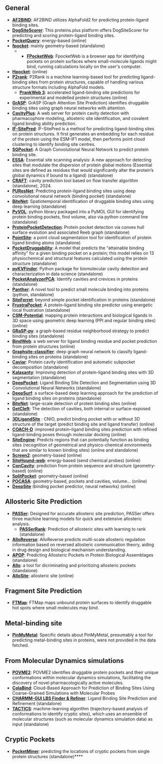 ## General

- **[AF2BIND](https://colab.research.google.com/github/sokrypton/af2bind/blob/main/af2bind.ipynb)**: AF2BIND utilizes AlphaFold2 for predicting protein-ligand binding sites.
- **[DogSiteScorer](https://proteins.plus/)**: This proteins.plus platform offers DogSiteScorer for predicting and scoring protein-ligand binding sites.
- **[PocketQuery](http://pocketquery.csb.pitt.edu/)**: energy-based (online)
- **[fpocket](https://github.com/Discngine/fpocket)**: mainly geometry-based (standalone)
	- - **[FPocketWeb](https://durrantlab.pitt.edu/fpocketweb-download/)**: FpocketWeb is a browser app for identifying pockets on protein surfaces where small-molecule ligands might bind, running calculations locally on the user's computer.
- **[Hpocket](http://mobyle.rpbs.univ-paris-diderot.fr/cgi-bin/portal.py#forms::hpocket)**: (online)
- **[P2rank](https://github.com/rdk/p2rank)**: P2Rank is a machine learning-based tool for predicting ligand-binding sites from protein structures, capable of handling various structure formats including AlphaFold models.
	- **[PrankWeb 3](https://prankweb.cz/)**: accelerated ligand-binding site predictions for experimental and modelled protein structures (online)
- **[GrASP](https://github.com/tiwarylab/GrASP/tree/main)**: GrASP (Graph Attention Site Prediction) identifies druggable binding sites using graph neural networks with attention.
- **[CavityPlus](https://github.com/PKUMDL2017/CavityPlus?tab=readme-ov-file)**: A web server for protein cavity detection with pharmacophore modeling, allosteric site identification, and covalent ligand binding ability prediction.
- **[IF-SitePred](https://github.com/oxpig/binding-sites)**: IF-SitePred is a method for predicting ligand-binding sites on protein structures. It first generates an embedding for each residue of the protein using the ESM-IF1 model, then performs point cloud clustering to identify binding site centres.
- **[SGPocket](https://github.com/KevinCrp/SGPocket)**: A Graph Convolutional Neural Network to predict protein binding site.
- **[ESSA](http://prody.csb.pitt.edu/tutorials/essa_tutorial/)**: Essential site scanning analysis: A new approach for detecting sites that modulate the dispersion of protein global motions (Essential sites are defined as residues that would significantly alter the protein’s global dynamics if bound to a ligand) (standalone)
- **[CRAFT](https://github.com/PGlab-NIPER/CRAFT/)**: cavity prediction tool based on flow transfer algorithm (standalone), 2024.
- **[PUResNet](https://github.com/jivankandel/PUResNet)**: Predicting protein-ligand binding sites using deep convolutional neural network (binding pocket) (standalone)
- **[BiteNet](https://github.com/i-Molecule/bitenet)**: Spatiotemporal identification of druggable binding sites using deep learning (standalone)
- **[PyVOL](https://schlessinger-lab.github.io/pyvol/introduction.html)**: python library packaged into a PyMOL GUI for identifying protein binding pockets, find volume, also via python command line (standalone)
- **[ProteinPocketDetection](https://github.com/rdzhao/ProteinPocketDetection)**: Protein pocket detection via convex hull surface evolution and associated Reeb graph (standalone)
- **[PointSite](https://github.com/PointSite/PointSite)**: a point cloud segmentation tool for identification of protein ligand binding atoms (standalone)
- **[PocketDruggability](https://github.com/ShipraMalhotra/PocketDruggability)**: A model that predicts the “attainable binding affinity” for a given binding pocket on a protein; this model relies on 13 physiochemical and structural features calculated using the protein structure (standalone)
- **[pyKVFinder](https://github.com/LBC-LNBio/pyKVFinder)**: Python package for biomolecular cavity detection and characterization in data science (standalone)
- **[PocketAnalyzerPCA](http://sourceforge.net/projects/papca/)**: Identify cavities and crevices in proteins (standalone)
- **[Panther](https://www.medchem.fi/panther/)**: A novel tool to predict small molecule binding into proteins (python, standalone)
- **[SiteFerret](https://github.com/concept-lab/SiteFerret)**: beyond simple pocket identification in proteins (standalone)
- **[FrustraPocket](https://github.com/CamilaClemente/FrustraPocket/)**: A protein–ligand binding site predictor using energetic local frustration (standalone)
- **[CSM-Potential](http://biosig.unimelb.edu.au/csm_potential)**: mapping protein interactions and biological ligands in 3D space using geometric deep learning (PPI and regular binding sites) (online)
- **[GRaSP-py](https://github.com/charles-abreu/GRaSP)**: a graph-based residue neighborhood strategy to predict binding sites (standalone)
- **[BindWeb](http://www.csbio.sjtu.edu.cn/bioinf/BindWeb/)**: a web server for ligand binding residue and pocket prediction from protein structures (online)
- **[Graphsite-classifier](https://github.com/shiwentao00/Graphsite-classifier)**: deep graph neural network to classify ligand-binding sites on proteins (standalone)
- **[Caviar](https://github.com/jr-marchand/caviar)**: Protein cavity identification and automatic subpocket decomposition (standalone)
- **[Kalasanty](http://gitlab.com/cheminfIBB/kalasanty)**: Improving detection of protein-ligand binding sites with 3D segmentation (standalone)
- **[DeepPocket](https://github.com/devalab/DeepPocket)**: Ligand Binding Site Detection and Segmentation using 3D Convolutional Neural Networks (standalone)
- **[DeepSurf](https://github.com/stemylonas/DeepSurf.git)**: a surface-based deep learning approach for the prediction of ligand binding sites on proteins (standalone)
- **[BiteNet](https://sites.skoltech.ru/imolecule/tools/bitenet)**: large-scale detection of protein binding sites (online)
- **[GetCleft](http://biophys.umontreal.ca/nrg/resources.html)**: The detection of cavities, both internal or surface-exposed (standalone)
- **[3DLigandSite](https://www.wass-michaelislab.org/3dlig/)** : CNIO, predict binding pocket with or without 3D structure of the target (predict binding site and ligand transfer) (online)
- **[COACH-D](http://yanglab.nankai.edu.cn/COACH-D/)** :improved protein–ligand binding sites prediction with refined ligand-binding poses through molecular docking (online)
- **[SiteEngine](http://bioinfo3d.cs.tau.ac.il/SiteEngine/SiteEngine.html)**: Predicts regions that can potentially function as binding sites (recognition of geometrical and physico-chemical environments that are similar to known binding sites) (online and standalone)
- **[Screen2](https://bhapp.c2b2.columbia.edu/screen2/cgi-bin/screen2.cgi)**: geometry-based (online)
- **[SiteHound-web](http://scbx.mssm.edu/sitehound/sitehound-web/Input.html)**: energy-based (send chemical probes) (online)
- **[ConCavity](http://compbio.cs.princeton.edu/concavity)**: prediction from protein sequence and structure (geometry-based) (online)
- **[SplitPocket](http://pocket.med.wayne.edu/patch/)**: geometry-based (online)
- **[POCASA](http://altair.sci.hokudai.ac.jp/g6/service/pocasa/)**: geometry-based, pockets and cavities, volume... (online)
- **[DeepSite](http://www.playmolecule.org/)** (binding pocket predictor, neural networks) (online)
## **Allosteric Site Prediction**

- **[PASSer](https://passer.smu.edu/)**: Designed for accurate allosteric site prediction, PASSer offers three machine learning models for quick and extensive allosteric analysis.
	- **[PASSerRank](https://github.com/smu-tao-group/PASSerRank)**: Prediction of allosteric sites with learning to rank (standalone)
- **[AlloReverse](http://www.allostery.net/AlloReverse/)**: AlloReverse predicts multi-scale allosteric regulation information based on reversed allosteric communication theory, aiding in drug design and biological mechanism understanding.
- **[APOP](https://github.com/Ambuj-UF/APOP)**: Predicting Allosteric Pockets in Protein Biological Assemblages (standalone)
- **[Allo](https://github.com/fibonaccirabbits/allo)**: a tool for dicriminating and prioritizing allosteric pockets (standalone)
- **[AlloSite](http://mdl.shsmu.edu.cn/AST/)**: allosteric site (online)
## **Fragment Site Prediction**

- **[FTMap](https://ftmap.bu.edu/show_example.php?example=ace)**: FTMap maps unbound protein surfaces to identify druggable hot spots where small molecules may bind.
## **Metal-binding site**

- **[PinMyMetal](https://github.com/hhz-lab/PinMyMetal.git)**: Specific details about PinMyMetal, presumably a tool for predicting metal-binding sites in proteins, were not provided in the data fetched.
## **From Molecular Dynamics simulations**

- **[POVME2](https://durrantlab.pitt.edu/povme2/)**: POVME2 identifies druggable protein pockets and their unique conformations within molecular dynamics simulations, facilitating the discovery of novel pharmacologically active molecules.
- **[ColaBind](https://github.com/porekhov/CG_probeMD)**: Cloud-Based Approach for Prediction of Binding Sites Using Coarse-Grained Simulations with Molecular Probes
- **[CHARMM-GUI LBS Finder & Refiner](https://charmm-gui.org/?doc=input/lbsfinder)**: Ligand Binding Site Prediction and Refinement (standalone)
- **[TACTICS](https://github.com/Albert-Lau-Lab/tactics_protein_analysis)**: machine-learning algorithm (trajectory-based analysis of conformations to identify cryptic sites), which uses an ensemble of molecular structures (such as molecular dynamics simulation data) as input (standalone)

## Cryptic Pockets

- **[PocketMiner](https://github.com/Mickdub/gvp/tree/pocket_pred)**: predicting the locations of cryptic pockets from single protein structures (standalone)****